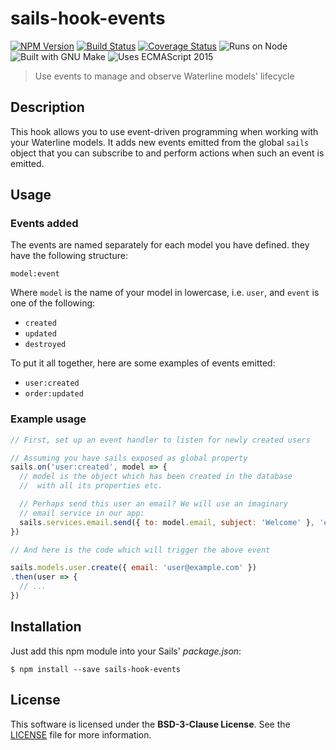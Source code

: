 # sails-hook-events

[![NPM Version][npm-badge]][npm-url]
[![Build Status][travis-badge]][travis-url]
[![Coverage Status][coveralls-badge]][coveralls-url]
![Runs on Node][node-badge]
![Built with GNU Make][make-badge]
![Uses ECMAScript 2015][es-badge]

> Use events to manage and observe Waterline models' lifecycle

## Description

This hook allows you to use event-driven programming when working with your Waterline models. It adds new events emitted from the global `sails` object that you can subscribe to and perform actions when such an event is emitted.

## Usage

### Events added

The events are named separately for each model you have defined. they have the following structure:

`model:event`

Where `model` is the name of your model in lowercase, i.e. `user`, and `event` is one of the following:

- `created`
- `updated`
- `destroyed`

To put it all together, here are some examples of events emitted:

- `user:created`
- `order:updated`

### Example usage

```js
// First, set up an event handler to listen for newly created users

// Assuming you have sails exposed as global property
sails.on('user:created', model => {
  // model is the object which has been created in the database
  //  with all its properties etc.

  // Perhaps send this user an email? We will use an imaginary
  // email service in our app:
  sails.services.email.send({ to: model.email, subject: 'Welcome' }, 'emails/welcome')
})

// And here is the code which will trigger the above event

sails.models.user.create({ email: 'user@example.com' })
.then(user => {
  // ...
})
```

## Installation

Just add this npm module into your Sails' *package.json*:

`$ npm install --save sails-hook-events`

## License

This software is licensed under the **BSD-3-Clause License**. See the [LICENSE](LICENSE) file for more information.


[npm-badge]: https://img.shields.io/npm/v/sails-hook-events.svg?style=flat-square
[npm-url]: https://npmjs.org/package/sails-hook-events

[travis-badge]: https://img.shields.io/travis/Dreamscapes/sails-hook-events.svg?style=flat-square
[travis-url]: https://travis-ci.org/Dreamscapes/sails-hook-events

[coveralls-badge]: https://img.shields.io/coveralls/Dreamscapes/sails-hook-events.svg?style=flat-square
[coveralls-url]: https://coveralls.io/r/Dreamscapes/sails-hook-events

[node-badge]: https://img.shields.io/node/v/sails-hook-events.svg?style=flat-square
[make-badge]: https://img.shields.io/badge/built%20with-GNU%20Make-brightgreen.svg?style=flat-square
[es-badge]: https://img.shields.io/badge/ECMA-2015-f0db4f.svg?style=flat-square
